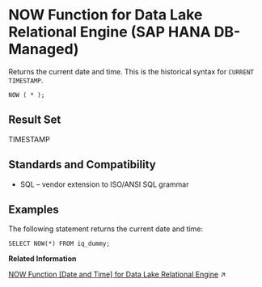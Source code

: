 <!-- loiob711c800f2a640d9a76cba57c849f3f4 -->

# NOW Function for Data Lake Relational Engine \(SAP HANA DB-Managed\)

Returns the current date and time. This is the historical syntax for `CURRENT TIMESTAMP`.



```
NOW ( * );
```



<a name="loiob711c800f2a640d9a76cba57c849f3f4__section_gzr_znn_vrb"/>

## Result Set

TIMESTAMP



<a name="loiob711c800f2a640d9a76cba57c849f3f4__section_vgc_14n_vrb"/>

## Standards and Compatibility

-   SQL – vendor extension to ISO/ANSI SQL grammar



<a name="loiob711c800f2a640d9a76cba57c849f3f4__section_rwv_14n_vrb"/>

## Examples

The following statement returns the current date and time:

```
SELECT NOW(*) FROM iq_dummy;
```

**Related Information**  


[NOW Function \[Date and Time\] for Data Lake Relational Engine](https://help.sap.com/viewer/19b3964099384f178ad08f2d348232a9/2024_3_QRC/en-US/a568dfde84f210159d57b7ca3bb6ca84.html "Returns the current date and time. This is the historical syntax for CURRENT TIMESTAMP.") :arrow_upper_right:

